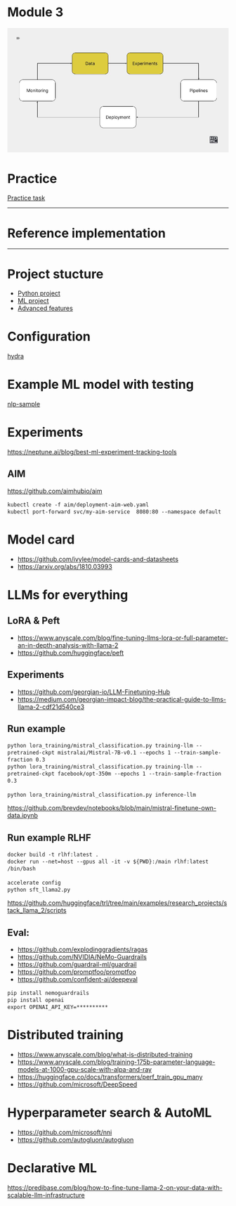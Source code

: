 # Module 3

![alt text](./../docs/experiments.jpg)

# Practice 

[Practice task](./PRACTICE.md)

*** 

# Reference implementation

*** 


# Project stucture 

- [Python project](https://github.com/navdeep-G/samplemod.git)
- [ML project](https://github.com/ashleve/lightning-hydra-template.git)
- [Advanced features](https://github.com/Lightning-AI/lightning)

# Configuration 

[hydra](https://hydra.cc/docs/intro/)


# Example ML model with testing

[nlp-sample](./nlp-sample)

# Experiments

https://neptune.ai/blog/best-ml-experiment-tracking-tools

## AIM 

https://github.com/aimhubio/aim


```
kubectl create -f aim/deployment-aim-web.yaml
kubectl port-forward svc/my-aim-service  8080:80 --namespace default
```


# Model card

- https://github.com/ivylee/model-cards-and-datasheets
- https://arxiv.org/abs/1810.03993


# LLMs for everything


## LoRA & Peft

- https://www.anyscale.com/blog/fine-tuning-llms-lora-or-full-parameter-an-in-depth-analysis-with-llama-2
- https://github.com/huggingface/peft

## Experiments 

- https://github.com/georgian-io/LLM-Finetuning-Hub
- https://medium.com/georgian-impact-blog/the-practical-guide-to-llms-llama-2-cdf21d540ce3
 
## Run example

```
python lora_training/mistral_classification.py training-llm --pretrained-ckpt mistralai/Mistral-7B-v0.1 --epochs 1 --train-sample-fraction 0.3
python lora_training/mistral_classification.py training-llm --pretrained-ckpt facebook/opt-350m --epochs 1 --train-sample-fraction 0.3

python lora_training/mistral_classification.py inference-llm
```


https://github.com/brevdev/notebooks/blob/main/mistral-finetune-own-data.ipynb

## Run example RLHF


```
docker build -t rlhf:latest .
docker run --net=host --gpus all -it -v ${PWD}:/main rlhf:latest /bin/bash

accelerate config
python sft_llama2.py

```

https://github.com/huggingface/trl/tree/main/examples/research_projects/stack_llama_2/scripts


## Eval:

- https://github.com/explodinggradients/ragas
- https://github.com/NVIDIA/NeMo-Guardrails
- https://github.com/guardrail-ml/guardrail
- https://github.com/promptfoo/promptfoo
- https://github.com/confident-ai/deepeval



```
pip install nemoguardrails
pip install openai
export OPENAI_API_KEY=**********
```



# Distributed training 

- https://www.anyscale.com/blog/what-is-distributed-training
- https://www.anyscale.com/blog/training-175b-parameter-language-models-at-1000-gpu-scale-with-alpa-and-ray
- https://huggingface.co/docs/transformers/perf_train_gpu_many
- https://github.com/microsoft/DeepSpeed


# Hyperparameter search & AutoML

- https://github.com/microsoft/nni
- https://github.com/autogluon/autogluon


# Declarative ML

https://predibase.com/blog/how-to-fine-tune-llama-2-on-your-data-with-scalable-llm-infrastructure